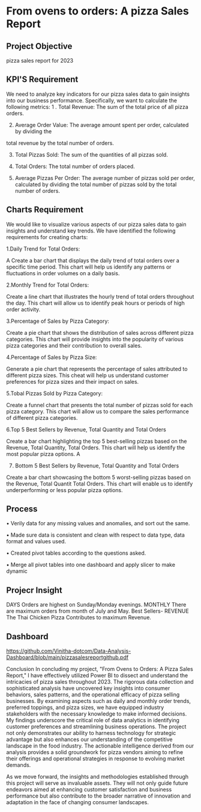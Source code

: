 # From ovens to orders: A pizza Sales Report
## Project Objective
pizza sales report for 2023

## KPI'S Requirement
We need to analyze key indicators for our pizza sales data to gain insights into our business performance. Specifically, we want to calculate the following metrics:
1 . Total Revenue: The sum of the total price of all pizza orders.

2. Average Order Value: The average amount spent per order, calculated by dividing the

total revenue by the total number of orders.

3. Total Pizzas Sold: The sum of the quantities of all pizzas sold.

4. Total Orders: The total number of orders placed.

5. Average Pizzas Per Order: The average number of pizzas sold per order, calculated by dividing the total number of pizzas sold by the total number of orders.

## Charts Requirement

We would like to visualize various aspects of our pizza sales data to gain insights and understand key trends. We have identified the following requirements for creating charts:

1.Daily Trend for Total Orders:

A Create a bar chart that displays the daily trend of total orders over a specific time period. This chart will help us identify any patterns or fluctuations in order volumes on a daily basis.

2.Monthly Trend for Total Orders:

Create a line chart that illustrates the hourly trend of total orders throughout the day. This chart will allow us to identify peak hours or periods of high order activity.

3.Percentage of Sales by Pizza Category:

Create a pie chart that shows the distribution of sales across different pizza categories. This chart will provide insights into the popularity of various pizza categories and their contribution to overall sales.

4.Percentage of Sales by Pizza Size:

Generate a pie chart that represents the percentage of sales attributed to different pizza sizes. This cheat will help us understand customer preferences for pizza sizes and their impact on sales.

5.Tobal Pizzas Sold by Pizza Category:

Create a funnel chart that presents the total number of pizzas sold for each pizza category. This chart will allow us to compare the sales performance of different pizza categories.

6.Top 5 Best Sellers by Revenue, Total Quantity and Total Orders

Create a bar chart highlighting the top 5 best-selling pizzas based on the Revenue, Total Quantity, Total Orders. This chart will help us identify the most popular pizza options. A

7. Bottom 5 Best Sellers by Revenue, Total Quantity and Total Orders

Create a bar chart showcasing the bottom 5 worst-selling pizzas based on the Revenue, Total Quantit Total Orders. This chart will enable us to identify underperforming or less popular pizza options.
## Process
• Verily data for any missing values and anomalies, and sort out the same.

• Made sure data is consistent and clean with respect to data type, data format and values used.

• Created pivot tables according to the questions asked.

• Merge all pivot tables into one dashboard and apply slicer to make dynamic

## Projecr Insight
 DAYS
 Orders are highest on Sunday/Monday evenings.
 MONTHLY
 There are maximum orders from month of July and May.
 Best Sellers- 
 REVENUE The Thai Chicken Pizza Contributes  to maximum Revenue.
 
## Dashboard

https://github.com/Vinitha-dotcom/Data-Analysis-Dashboard/blob/main/pizzasalesreportgithub.pdf

Conclusion
In concluding my  project, "From Ovens to Orders: A Pizza Sales Report," I have effectively utilized Power BI to dissect and understand the intricacies of pizza sales throughout 2023. The rigorous data collection and sophisticated analysis have uncovered key insights into consumer behaviors, sales patterns, and the operational efficacy of pizza selling businesses. By examining aspects such as daily and monthly order trends, preferred toppings, and pizza sizes, we have equipped industry stakeholders with the necessary knowledge to make informed decisions. My  findings underscore the critical role of data analytics in identifying customer preferences and streamlining business operations. The project not only demonstrates our ability to harness technology for strategic advantage but also enhances our understanding of the competitive landscape in the food industry. The actionable intelligence derived from our analysis provides a solid groundwork for pizza vendors aiming to refine their offerings and operational strategies in response to evolving market demands.

As we move forward, the insights and methodologies established through this project will serve as invaluable assets. They will not only guide future endeavors aimed at enhancing customer satisfaction and business performance but also contribute to the broader narrative of innovation and adaptation in the face of changing consumer landscapes.

